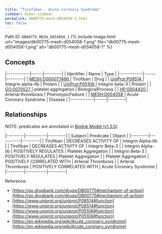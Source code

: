 ```yaml
---
title: "Tirofiban - Acute Coronary Syndrome"
sidebar: mydoc_sidebar
permalink: db00775-mesh-d054058-1.html
toc: false 
---
```



Path ID: `DB00775_MESH_D054058_1`
{% include image.html url="images/db00775-mesh-d054058-1.png" file="db00775-mesh-d054058-1.png" alt="db00775-mesh-d054058-1" %}

## Concepts

|------------|------|---------|
| Identifier | Name | Type    |
|------------|------|---------|
| <a href="https://identifiers.org/MESH:D000077466">MESH:D000077466 </a> | Tirofiban | Drug |
| <a href="https://identifiers.org/UniProt:P08514">UniProt:P08514 </a> | Integrin alpha-IIb | Protein |
| <a href="https://identifiers.org/UniProt:P05106">UniProt:P05106 </a> | Integrin beta-3 | Protein |
| <a href="https://identifiers.org/GO:0070527">GO:0070527 </a> | platelet aggregation | BiologicalProcess |
| <a href="https://identifiers.org/HP:0004420">HP:0004420 </a> | Arterial thrombosis | PhenotypicFeature |
| <a href="https://identifiers.org/MESH:D054058">MESH:D054058 </a> | Acute Coronary Syndrome | Disease |
|------------|------|---------|

## Relationships


NOTE: predicates are annotated in <a href="https://github.com/biolink/biolink-model/releases/tag/v1.3.0">Biolink Model (v1.3.0)</a>

|---------|-----------|---------|
| Subject | Predicate | Object  |
|---------|-----------|---------|
| Tirofiban | DECREASES ACTIVITY OF | Integrin Alpha-Iib |
| Tirofiban | DECREASES ACTIVITY OF | Integrin Beta-3 |
| Integrin Alpha-Iib | POSITIVELY REGULATES | Platelet Aggregation |
| Integrin Beta-3 | POSITIVELY REGULATES | Platelet Aggregation |
| Platelet Aggregation | POSITIVELY CORRELATED WITH | Arterial Thrombosis |
| Arterial Thrombosis | POSITIVELY CORRELATED WITH | Acute Coronary Syndrome |
|---------|-----------|---------|

Reference: 
  - [https://go.drugbank.com/drugs/DB00775#mechanism-of-action](https://go.drugbank.com/drugs/DB00775#mechanism-of-action)
  - [https://www.uniprot.org/uniprot/P08514#function](https://www.uniprot.org/uniprot/P08514#function)
  - [https://www.uniprot.org/uniprot/P05106#function](https://www.uniprot.org/uniprot/P05106#function)
  - [https://en.wikipedia.org/wiki/Acute_coronary_syndrome](https://en.wikipedia.org/wiki/Acute_coronary_syndrome)
